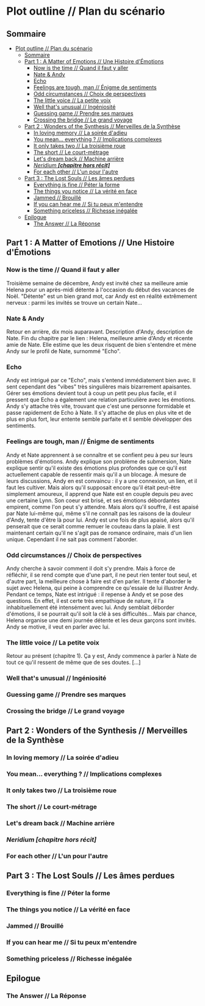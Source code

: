 # Plot outline // Plan du scénario

## Sommaire

- [Plot outline // Plan du scénario](#plot-outline--plan-du-scénario)
	- [Sommaire](#sommaire)
	- [Part 1 : A Matter of Emotions // Une Histoire d'Émotions](#part-1--a-matter-of-emotions--une-histoire-démotions)
		- [Now is the time // Quand il faut y aller](#now-is-the-time--quand-il-faut-y-aller)
		- [Nate & Andy](#nate--andy)
		- [Echo](#echo)
		- [Feelings are tough, man // Énigme de sentiments](#feelings-are-tough-man--énigme-de-sentiments)
		- [Odd circumstances // Choix de perspectives](#odd-circumstances--choix-de-perspectives)
		- [The little voice // La petite voix](#the-little-voice--la-petite-voix)
		- [Well that's unusual // Ingéniosité](#well-thats-unusual--ingéniosité)
		- [Guessing game // Prendre ses marques](#guessing-game--prendre-ses-marques)
		- [Crossing the bridge // Le grand voyage](#crossing-the-bridge--le-grand-voyage)
	- [Part 2 : Wonders of the Synthesis // Merveilles de la Synthèse](#part-2--wonders-of-the-synthesis--merveilles-de-la-synthèse)
		- [In loving memory // La soirée d'adieu](#in-loving-memory--la-soirée-dadieu)
		- [You mean... everything ? // Implications complexes](#you-mean-everything---implications-complexes)
		- [It only takes two // La troisième roue](#it-only-takes-two--la-troisième-roue)
		- [The short // Le court-métrage](#the-short--le-court-métrage)
		- [Let's dream back // Machine arrière](#lets-dream-back--machine-arrière)
		- [*Neridium **[chapitre hors récit]***](#neridium-chapitre-hors-récit)
		- [For each other // L'un pour l'autre](#for-each-other--lun-pour-lautre)
	- [Part 3 : The Lost Souls // Les âmes perdues](#part-3--the-lost-souls--les-âmes-perdues)
		- [Everything is fine // Péter la forme](#everything-is-fine--péter-la-forme)
		- [The things you notice // La vérité en face](#the-things-you-notice--la-vérité-en-face)
		- [Jammed // Brouillé](#jammed--brouillé)
		- [If you can hear me // Si tu peux m'entendre](#if-you-can-hear-me--si-tu-peux-mentendre)
		- [Something priceless // Richesse inégalée](#something-priceless--richesse-inégalée)
	- [Epilogue](#epilogue)
		- [The Answer // La Réponse](#the-answer--la-réponse)

## Part 1 : A Matter of Emotions // Une Histoire d'Émotions

### Now is the time // Quand il faut y aller

Troisième semaine de décembre, Andy est invité chez sa meilleure amie Helena pour un après-midi détente à l'occasion du début des vacances de Noël. "Détente" est un bien grand mot, car Andy est en réalité extrêmement nerveux : parmi les invités se trouve un certain Nate...

### Nate & Andy

Retour en arrière, dix mois auparavant. Description d'Andy, description de Nate. Fin du chapitre par le lien : Helena, meilleure amie d'Andy et récente amie de Nate. Elle estime que les deux risquent de bien s'entendre et mène Andy sur le profil de Nate, surnommé "Echo".

### Echo

Andy est intrigué par ce "Echo", mais s'entend immédiatement bien avec. Il sent cependant des "vibes" très singulières mais bizarrement apaisantes. Gérer ses émotions devient tout à coup un petit peu plus facile, et il pressent que Echo a également une relation particulière avec les émotions. Andy s'y attache très vite, trouvant que c'est une personne formidable et passe rapidement de Echo à Nate. Il s'y attache de plus en plus vite et de plus en plus fort, leur entente semble parfaite et il semble développer des sentiments.

### Feelings are tough, man // Énigme de sentiments

Andy et Nate apprennent à se connaître et se confient peu à peu sur leurs problèmes d'émotions. Andy explique son problème de submersion, Nate explique sentir qu'il existe des émotions plus profondes que ce qu'il est actuellement capable de ressentir mais qu'il a un blocage. À mesure de leurs discussions, Andy en est convaincu : il y a une connexion, un lien, et il faut les cultiver. Mais alors qu'il supposait encore qu'il était peut-être simplement amoureux, il apprend que Nate est en couple depuis peu avec une certaine Lynn. Son coeur est brisé, et ses émotions débordantes empirent, comme l'on peut s'y attendre. Mais alors qu'il souffre, il est apaisé par Nate lui-même qui, même s'il ne connaît pas les raisons de la douleur d'Andy, tente d'être là pour lui. Andy est une fois de plus apaisé, alors qu'il penserait que ce serait comme remuer le couteau dans la plaie. Il est maintenant certain qu'il ne s'agit pas de romance ordinaire, mais d'un lien unique. Cependant il ne sait pas comment l'aborder.

### Odd circumstances // Choix de perspectives

Andy cherche à savoir comment il doit s'y prendre. Mais à force de réfléchir, il se rend compte que d'une part, il ne peut rien tenter tout seul, et d'autre part, la meilleure chose à faire est d'en parler. Il tente d'aborder le sujet avec Helena, qui peine à comprendre ce qu'essaie de lui illustrer Andy. Pendant ce temps, Nate est intrigué : il repense à Andy et se pose des questions. En effet, il est certe très empathique de nature, il l'a inhabituellement été intensément avec lui. Andy semblait déborder d'émotions, il se pourrait qu'il soit la clé à ses difficultés... Mais par chance, Helena organise une demi journée détente et les deux garçons sont invités. Andy se motive, il veut en parler avec lui.

### The little voice // La petite voix

Retour au présent (chapitre 1). Ça y est, Andy commence à parler à Nate de tout ce qu'il ressent de même que de ses doutes. [...]

### Well that's unusual // Ingéniosité

### Guessing game // Prendre ses marques

### Crossing the bridge // Le grand voyage

## Part 2 : Wonders of the Synthesis // Merveilles de la Synthèse

### In loving memory // La soirée d'adieu

### You mean... everything ? // Implications complexes

### It only takes two // La troisième roue

### The short // Le court-métrage

### Let's dream back // Machine arrière

### *Neridium **[chapitre hors récit]***

### For each other // L'un pour l'autre

## Part 3 : The Lost Souls // Les âmes perdues

### Everything is fine // Péter la forme

### The things you notice // La vérité en face

### Jammed // Brouillé

### If you can hear me // Si tu peux m'entendre

### Something priceless // Richesse inégalée

## Epilogue

### The Answer // La Réponse
